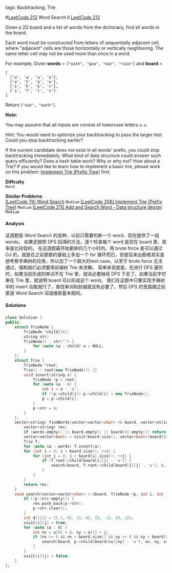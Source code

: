 tags: Backtracking, Trie

#[LeetCode 212] Word Search II
[LeetCode 212][]

Given a 2D board and a list of words from the dictionary, find all words in the board.

Each word must be constructed from letters of sequentially adjacent cell, where "adjacent" cells are those horizontally or vertically neighboring. The same letter cell may not be used more than once in a word.

For example,
Given **words** = `["oath", "pea", "eat", "rain"]` and **board** =

    [
      ['o', 'a', 'a', 'n'],
      ['e', 't', 'a', 'e'],
      ['i', 'h', 'k', 'r'],
      ['i', 'f', 'l', 'v']
    ]

Return `["eat", "oath"]`.

**Note:**  

You may assume that all inputs are consist of lowercase letters `a-z`.

Hint:
You would need to optimize your backtracking to pass the larger test. Could you stop backtracking earlier?

If the current candidate does not exist in all words' prefix, you could stop backtracking immediately. 
What kind of data structure could answer such query efficiently? Does a hash table work? Why or why not? 
How about a Trie? If you would like to learn how to implement a basic trie, 
please work on this problem: [Implement Trie (Prefix Tree)](https://leetcode.com/problems/implement-trie-prefix-tree/) first.


**Diffculty**  
`Hard`

**Similar Problems**  
[[LeetCode 79] Word Search]() `Medium`
[[LeetCode 208] Implement Trie (Prefix Tree)]() `Medium`
[[LeetCode 211] Add and Search Word - Data structure design]() `Medium`
 
#### Analysis
这道题是 Word Search 的变种，以前只需要判断一个 word，现在提供了一组 words。
如果还按照 DFS 回溯的方法，逐个检查每个 word 是否在 board 里，效率是比较低的。
在这道题最开始更新的几个小时内，用 brute force 是可以通过 OJ 的，就是在之前那题的基础上多加一个 for 循环而已，但是后来出题者其实是想考察字典树的应用，所以加了一个超大的test case，以至于 brute force 无法通过，强制我们必须要用前缀树 Trie 来求解。
简单来说就是，在进行 DFS 遍历时，如果当前形成的单词不在 Trie 里，就没必要继续 DFS 下去了。如果当前字符串在 Trie 里，就说明 board 可以形成这个 word。
我们在这题中只要实现字典树中的 insert 功能就行了，查找单词和前缀就没有必要了，然后 DFS 的思路跟之前那道 Word Search 词语搜索基本相同。

##### Solutions

```cpp
class Solution {
public:
    struct TrieNode {
        TrieNode *child[26];
        string str;
        TrieNode() : str("") {
            for (auto &a : child) a = NULL;
        }
    };
    struct Trie {
        TrieNode *root;
        Trie() : root(new TrieNode()) {}
        void insert(string s) {
            TrieNode *p = root;
            for (auto &a : s) {
                int i = a - 'a';
                if (!p->child[i]) p->child[i] = new TrieNode();
                p = p->child[i];
            }
            p->str = s;
        }
    };
    vector<string> findWords(vector<vector<char> >& board, vector<string>& words) {
        vector<string> res;
        if (words.empty() || board.empty() || board[0].empty()) return res;
        vector<vector<bool> > visit(board.size(), vector<bool>(board[0].size(), false));
        Trie T;
        for (auto &a : words) T.insert(a);
        for (int i = 0; i < board.size(); ++i) {
            for (int j = 0; j < board[i].size(); ++j) {
                if (T.root->child[board[i][j] - 'a']) {
                    search(board, T.root->child[board[i][j] - 'a'], i, j, visit, res);
                }
            }
        }
        return res;
    }
    void search(vector<vector<char> > &board, TrieNode *p, int i, int j, vector<vector<bool> > &visit, vector<string> &res) { 
        if (!p->str.empty()) {
            res.push_back(p->str);
            p->str.clear();
        }
        int d[][2] = {{-1, 0}, {1, 0}, {0, -1}, {0, 1}};
        visit[i][j] = true;
        for (auto &a : d) {
            int nx = a[0] + i, ny = a[1] + j;
            if (nx >= 0 && nx < board.size() && ny >= 0 && ny < board[0].size() && !visit[nx][ny] && p->child[board[nx][ny] - 'a']) {
                search(board, p->child[board[nx][ny] - 'a'], nx, ny, visit, res);
            }
        }
        visit[i][j] = false;
    }
};
```

[LeetCode 212]:https://leetcode.com/problems/word-search-ii